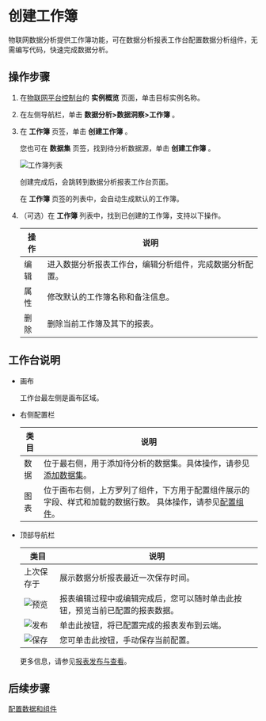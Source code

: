 创建工作簿 
==========================

物联网数据分析提供工作簿功能，可在数据分析报表工作台配置数据分析组件，无需编写代码，快速完成数据分析。

操作步骤 
-------------------------

1. 在[物联网平台控制台](http://iot.console.aliyun.com/)的 **实例概览** 页面，单击目标实例名称。

   

2. 在左侧导航栏，单击 **数据分析\>数据洞察\>工作簿** 。

   

3. 在 **工作簿** 页签，单击 **创建工作簿** 。

   您也可在 **数据集** 页签，找到待分析数据源，单击 **创建工作簿** 。

   ![工作簿列表](//static-aliyun-doc.oss-cn-hangzhou.aliyuncs.com/assets/img/zh-CN/7220533061/p174734.png)

   创建完成后，会跳转到数据分析报表工作台页面。

   在 **工作簿** 页签的列表中，会自动生成默认的工作簿。
   

4. （可选）在 **工作簿** 列表中，找到已创建的工作簿，支持以下操作。

   

   | 操作 |              说明              |
   |----|------------------------------|
   | 编辑 | 进入数据分析报表工作台，编辑分析组件，完成数据分析配置。 |
   | 属性 | 修改默认的工作簿名称和备注信息。             |
   | 删除 | 删除当前工作簿及其下的报表。               |

   




工作台说明 
--------------------------

* 画布

  工作台最左侧是画布区域。
  

* 右侧配置栏

  

  | 类目 |                                             说明                                             |
  |----|--------------------------------------------------------------------------------------------|
  | 数据 | 位于最右侧，用于添加待分析的数据集。具体操作，请参见[添加数据集]()。                                       |
  | 图表 | 位于画布右侧，上方罗列了组件，下方用于配置组件展示的字段、样式和加载的数据行数。 具体操作，请参见[配置组件]()。 |

  

* 顶部导航栏

  

  |                                               类目                                                |                   说明                   |
  |-------------------------------------------------------------------------------------------------|----------------------------------------|
  | 上次保存于                                                                                           | 展示数据分析报表最近一次保存时间。                      |
  | ![预览](//static-aliyun-doc.oss-cn-hangzhou.aliyuncs.com/assets/img/zh-CN/2419559951/p139279.png) | 报表编辑过程中或编辑完成后，您可以随时单击此按钮，预览当前已配置的报表数据。 |
  | ![发布](//static-aliyun-doc.oss-cn-hangzhou.aliyuncs.com/assets/img/zh-CN/2419559951/p130584.png) | 单击此按钮，将已配置完成的报表发布到云端。                  |
  | ![保存](//static-aliyun-doc.oss-cn-hangzhou.aliyuncs.com/assets/img/zh-CN/2419559951/p139280.png) | 您可单击此按钮，手动保存当前配置。                      |

  

  更多信息，请参见[报表发布与查看]()。
  




后续步骤 
-------------------------

[配置数据和组件]()
